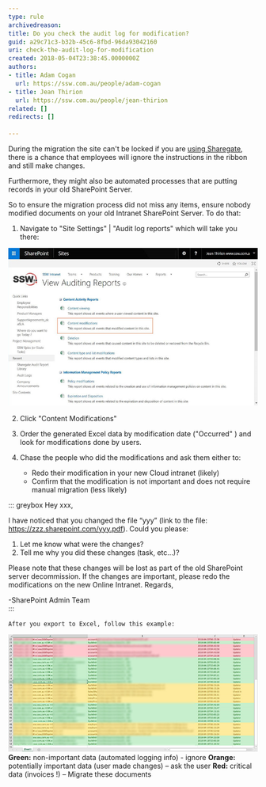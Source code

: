 ```yaml
---
type: rule
archivedreason: 
title: Do you check the audit log for modification?
guid: a29c71c3-b32b-45c6-8fbd-96da93042160
uri: check-the-audit-log-for-modification
created: 2018-05-04T23:38:45.0000000Z
authors:
- title: Adam Cogan
  url: https://ssw.com.au/people/adam-cogan
- title: Jean Thirion
  url: https://ssw.com.au/people/jean-thirion
related: []
redirects: []

---
```


During the migration the site can't be locked if you are [using Sharegate](/_layouts/15/FIXUPREDIRECT.ASPX?WebId=3dfc0e07-e23a-4cbb-aac2-e778b71166a2&TermSetId=07da3ddf-0924-4cd2-a6d4-a4809ae20160&TermId=4ee88718-590a-43fe-bbd8-4557633d1d6f), there is a chance that employees will ignore the instructions in the ribbon and still make changes.

Furthermore, they might also be automated processes that are putting records in your old SharePoint Server.

So to ensure the migration process did not miss any items, ensure nobody modified documents on your old Intranet SharePoint Server. To do that:

<!--endintro-->

1. Navigate to "Site Settings" | "Audit log reports" which will take you there:  

![Figure: check nobody was modifying the intranet during the long migration](no-intranet-modifications.jpg)  

2. Click "Content Modifications"
3. Order the generated Excel data by modification date ("Occurred" ) and look for modifications done by users.
4. Chase the people who did the modifications and ask them either to: 
    

    * Redo their modification in your new Cloud intranet (likely)
    * Confirm that the modification is not important and does not require manual migration (less likely)

::: greybox
Hey xxx,

I have noticed that you changed the file “yyy” (link to the file: https://zzz.sharepoint.com/yyy.pdf).
Could you please:
1.	Let me know what were the changes?
2.	Tell me why you did these changes (task, etc…)?

Please note that these changes will be lost as part of the old SharePoint server decommission. If the changes are important, please redo the modifications on the new Online Intranet.
Regards,

-SharePoint Admin Team  
:::

    After you export to Excel, follow this example:

![Figure: Modifications are done on the old SharePoint intranet during the migration process (hence not migrated to the cloud)](old-sharepoint-modification.jpg)  
    **Green:** non-important data (automated logging info) - ignore
    **Orange:** potentially important data (user made changes) – ask the user
    **Red:**  critical data (invoices !) – Migrate these documents
